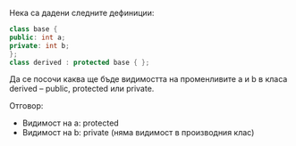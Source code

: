 Нека са дадени следните дефиниции:
```c++
class base {
public: int a;
private: int b;
};
class derived : protected base { };
```
Да се посочи каква ще бъде видимостта на променливите a и b в класа derived – public, protected или private.

Oтговор:
- Видимост на a: protected
- Видимост на b: private (няма видимост в производния клас)